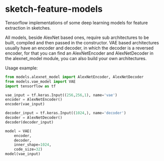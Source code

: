# sketch-feature-models
Tensorflow implementations of some deep learning models for feature extraction in sketches.

All models, beside AlexNet based ones, require sub architectures to be built, compiled and then passed in the constructor. VAE based architectures usually have an encoder and decoder, in which the decoder is a reversed encoder, for that you can find an AlexNetEncoder and AlexNetDecoder in the alexnet_model module, you can also build your own architectures.

Usage example:
```python
from models.alexnet_model import AlexNetEncoder, AlexNetDecoder
from models.vae_model import VAE
import tensorflow as tf

vae_input = tf.keras.Input((256,256,1), name='vae')
encoder = AlexNetEncoder()
encoder(vae_input)

decoder_input = tf.keras.Input((1024,), name='decoder')
decoder = AlexNetDecoder()
decoder(decoder_input)

model = VAE(
    encoder,
    decoder,
    inner_shape=1024,
    code_size=32)
model(vae_input)
```
